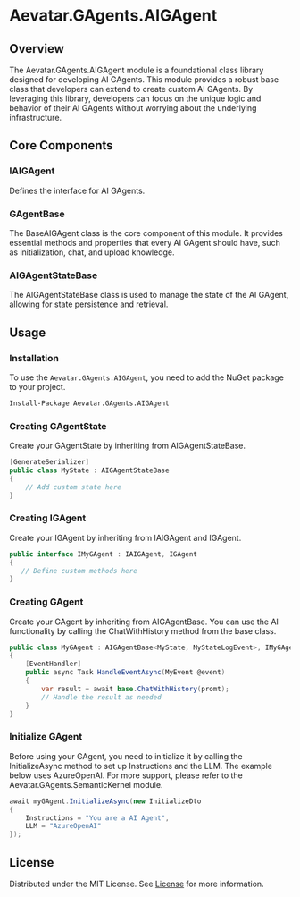 # Aevatar.GAgents.AIGAgent

## Overview

The Aevatar.GAgents.AIGAgent module is a foundational class library designed for developing AI GAgents. 
This module provides a robust base class that developers can extend to create custom AI GAgents. 
By leveraging this library, developers can focus on the unique logic and behavior of their AI GAgents 
without worrying about the underlying infrastructure.

## Core Components

### IAIGAgent
Defines the interface for AI GAgents.

### GAgentBase
The BaseAIGAgent class is the core component of this module. It provides essential methods and properties 
that every AI GAgent should have, such as initialization, chat, and upload knowledge.

### AIGAgentStateBase
The AIGAgentStateBase class is used to manage the state of the AI GAgent, allowing for state persistence 
and retrieval.

## Usage

### Installation
To use the `Aevatar.GAgents.AIGAgent`, you need to add the NuGet package to your project.

```bash
Install-Package Aevatar.GAgents.AIGAgent
```

### Creating GAgentState
Create your GAgentState by inheriting from AIGAgentStateBase.

```csharp
[GenerateSerializer]
public class MyState : AIGAgentStateBase
{
    // Add custom state here
}
```

### Creating IGAgent
Create your IGAgent by inheriting from IAIGAgent and IGAgent.

```csharp
public interface IMyGAgent : IAIGAgent, IGAgent
{
   // Define custom methods here
}
```

### Creating GAgent
Create your GAgent by inheriting from AIGAgentBase. You can use the AI functionality by calling the 
ChatWithHistory method from the base class.

```csharp
public class MyGAgent : AIGAgentBase<MyState, MyStateLogEvent>, IMyGAgent
{
    [EventHandler]
    public async Task HandleEventAsync(MyEvent @event)
    {
        var result = await base.ChatWithHistory(promt);
        // Handle the result as needed
    }
}
```
### Initialize GAgent
Before using your GAgent, you need to initialize it by calling the InitializeAsync method to set up 
Instructions and the LLM. The example below uses AzureOpenAI. For more support, please refer to 
the Aevatar.GAgents.SemanticKernel module.

```csharp
await myGAgent.InitializeAsync(new InitializeDto
{
    Instructions = "You are a AI Agent",
    LLM = "AzureOpenAI"
});
```

## License

Distributed under the MIT License. See [License](../../LICENSE) for more information.